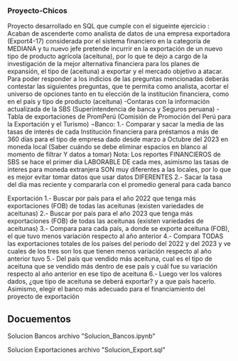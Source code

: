 ### Proyecto-Chicos
Proyecto desarrollado en SQL que cumple con el sigueinte ejercicio :
Acaban de ascenderte como analista de datos de una empresa exportadora (Export4-17) considerada por el sistema financiero en la categoría de MEDIANA y tu nuevo jefe pretende incurrir en la exportación de un nuevo tipo de producto agrícola (aceituna), por lo que te dejo a cargo de la investigación de la mejor alternativa financiera para los planes de expansión, el tipo de (aceituna) a exportar y el mercado objetivo a atacar. Para poder responder a los indicios de las preguntas mencionadas deberás contestar las siguientes preguntas, que te permita como analista, acortar el universo de opciones tanto en tu elección de la institución financiera, como en el país y tipo de producto (aceituna) 
-Contaras con la información actualizada de la SBS (Superintendencia de banca y Seguros peruana)
-Tabla de exportaciones de PromPerú (Comisión de Promoción del Perú para la Exportación y el Turismo)
¬Banco: 
1.- Comparar y sacar la media de las tasas de interés de cada Institución financiera para préstamos a más de 360 días para el tipo de empresa dado desde marzo a Octubre del 2023 en moneda local (Saber cuándo se debe eliminar espacios en blanco al momento de filtrar Y datos a tomar)
Nota: Los reportes FINANCIEROS de SBS se hace el primer dia LABORABLE DE cada mes, asimismo las tasas de interes para moneda extranjera SON muy diferentes a las locales, por lo que es mejor evitar tomar datos que usar datos DIFERENTES
2.- Sacar la tasa del dia mas reciente y compararla con el promedio general para cada banco

Exportación
1.- Buscar por país para el año 2022 que tenga más exportaciones (FOB) de todas las aceitunas (existen variedades de aceitunas)
2.- Buscar por país para el año 2023 que tenga más exportaciones (FOB) de todas las aceitunas (existen variedades de aceitunas)
3.- Compara para cada país, a donde se exporte aceituna (FOB), el que tuvo menos variación respecto al año anterior
4.- Compara TODAS las exportaciones totales de los países del periodo del 2022 y del 2023 y ve cuales de los tres son los que tienen menos variación respecto al año anterior tuvo
5.- Del país que vendido más aceituna, cual es el tipo de aceituna que se vendido más dentro de ese país y cuál fue su variación respecto al año anterior en ese tipo de aceituna 
6.- Luego ver los valores dados, ¿que tipo de aceituna se deberá exportar? y a que país hacerlo. Asimismo, elegir el banco más adecuado para el financiamiento del proyecto de exportación
## Docuementos 
Solucion Bancos archivo "Solucion_Bancos.ipynb"

Solucion Exportaciones archivo "Solucion_Export.sql"
